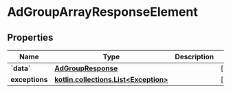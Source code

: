 
# AdGroupArrayResponseElement

## Properties
Name | Type | Description | Notes
------------ | ------------- | ------------- | -------------
**&#x60;data&#x60;** | [**AdGroupResponse**](AdGroupResponse.md) |  |  [optional]
**exceptions** | [**kotlin.collections.List&lt;Exception&gt;**](Exception.md) |  |  [optional]



